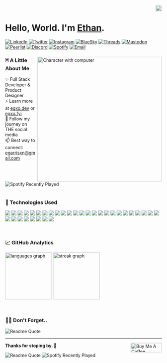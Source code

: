 <div>
 <img src="https://komarev.com/ghpvc/?username=egarrisxn&style=flat&color=blue" align="right" height="20" alt="Visit Counter"/>
</div>

<br/>

<div>
 <h1>
  Hello, World. I'm <a href="https://egxo.dev">Ethan</a>.
 </h1>
</div>
<div>
 <p>
  <a href="https://linkedin.com/in/ethan-gx" target="_blank" rel="noreferrer"><img alt="LinkedIn" src="https://img.shields.io/badge/LinkedIn-3d3d3d?style=plastic&label=in&labelColor=%230072B1"></a>
  <a href="https://x.com/eg__xo"><img alt="Twitter" src="https://img.shields.io/badge/Twitter-3d3d3d?style=plastic&logo=x&logoColor=%23000000"></a>
  <a href="https://instagram.com/eg___xo" target="_blank" rel="noreferrer"><img alt="Instagram" src="https://img.shields.io/badge/Instagram-3d3d3d?style=plastic&logo=instagram&logoColor=%23FF7F7F"></a>
  <a href="https://bsky.app/profile/egxo.bsky.social" target="_blank" rel="noreferrer"><img alt="BlueSky" src="https://img.shields.io/badge/BlueSky-3d3d3d?style=plastic&logo=bluesky&logoColor=%2387CEEB"></a>
  <a href="https:/threads.net/@eg___xo" target="_blank" rel="noreferrer"><img alt="Threads" src="https://img.shields.io/badge/Threads-3d3d3d?style=plastic&logo=threads&logoColor=%23000000"></a>
  <a href='https://mastodon.social/@eg_Xo'><img alt="Mastodon" src="https://img.shields.io/badge/Mastadon-3d3d3d?style=plastic&logo=mastodon&logoColor=%236364FF"></a>
  <a href='https://peerlist.io/eg_xo'><img alt="Peerlist" src="https://img.shields.io/badge/Peerlist-3d3d3d?style=plastic&logo=peerlist&logoColor=%2300AA45"></a>
  <a href="https://discord.com/users/eg___xo" target="_blank" rel="noreferrer"><img alt="Discord" src="https://img.shields.io/badge/Discord-3d3d3d?style=plastic&logo=discord&logoColor=%235865F2"></a>
  <a href="https://open.spotify.com/user/egarrisxn" target="_blank" rel="noreferrer"><img alt="Spotify" src="https://img.shields.io/badge/Spotify-3d3d3d?style=plastic&logo=spotify&logoColor=%231ED760"></a>
  <a href='mailto:egarrisxn@gmail.com'><img alt="Email" src="https://img.shields.io/badge/Email-3d3d3d?style=plastic&logo=gmail&logoColor=%23EA4335"></a>
 </p>
</div>

<div>
 <img align="right" alt="Character with computer" width="400" src="https://github.com/user-attachments/assets/210765c6-c601-413b-9a55-d6d60c11823c" />
 <h3 align="left">
  🃏 A Little About Me
 </h3>
 <p>
  ✨ Full Stack Developer & Product Designer<br/>
  ⚡ Learn more at <a href="https://egxo.dev">egxo.dev</a> or <a href="https://egxo.fyi">egxo.fyi</a><br/>
  👯 Follow my journey on THE social media<br/>
  📫 Best way to connect: <a href="mailto:egarrisxn@gmail.com">egarrisxn@gmail.com</a><br/>
</p>
 <img src="https://spotify-recently-played-readme.vercel.app/api?user=egarrisxn&count=1&width=300" alt="Spotify Recently Played" />
</div>

<div>
 <br/>
 <h3>
  💾 Technologies Used
 </h3>
 <p>
  <img src="https://img.shields.io/badge/HTML5-3d3d3d?style=plastic&logo=html5" />
  <img src="https://img.shields.io/badge/CSS3-3d3d3d?style=plastic&logo=css3" />
  <img src="https://img.shields.io/badge/JavaScript-3d3d3d?style=plastic&logo=javascript" />
  <img src="https://img.shields.io/badge/TypeScript-3d3d3d?style=plastic&logo=typescript" />
  <img src="https://img.shields.io/badge/React-3d3d3d?style=plastic&logo=react" />
  <img src="https://img.shields.io/badge/Next-3d3d3d?style=plastic&logo=nextdotjs" />
  <img src="https://img.shields.io/badge/Node-3d3d3d?style=plastic&logo=nodedotjs" />
  <img src="https://img.shields.io/badge/Sanity-3d3d3d?style=plastic&logo=sanity" />
  <img src="https://img.shields.io/badge/Supabase-3d3d3d?style=plastic&logo=supabase" />
  <img src="https://img.shields.io/badge/PostgreSQL-3d3d3d?style=plastic&logo=postgresql" />
  <img src="https://img.shields.io/badge/MongoDB-3d3d3d?style=plastic&logo=mongodb" />
  <img src="https://img.shields.io/badge/Git-3d3d3d?style=plastic&logo=git" />
  <img src="https://img.shields.io/badge/NPM-3d3d3d?style=plastic&logo=npm" />
  <img src="https://img.shields.io/badge/PNPM-3d3d3d?style=plastic&logo=pnpm" />
  <img src="https://img.shields.io/badge/Astro-3d3d3d?style=plastic&logo=astro" />
  <img src="https://img.shields.io/badge/Zod-3d3d3d?style=plastic&logo=zod" />
  <img src="https://img.shields.io/badge/Tailwind-3d3d3d?style=plastic&logo=tailwindcss" />
  <img src="https://img.shields.io/badge/Radix-3d3d3d?style=plastic&logo=radixui" />
  <img src="https://img.shields.io/badge/ESLint-3d3d3d?style=plastic&logo=eslint" />
  <img src="https://img.shields.io/badge/Prettier-3d3d3d?style=plastic&logo=prettier" />
  <img src="https://img.shields.io/badge/Markdown-3d3d3d?style=plastic&logo=markdown" />
  <img src="https://img.shields.io/badge/MDX-3d3d3d?style=plastic&logo=mdx" />
  <img src="https://img.shields.io/badge/Vite-3d3d3d?style=plastic&logo=vite" />
  <img src="https://img.shields.io/badge/Vercel-3d3d3d?style=plastic&logo=vercel" />
  <img src="https://img.shields.io/badge/Netlify-3d3d3d?style=plastic&logo=netlify" />
  <img src="https://img.shields.io/badge/Express-3d3d3d?style=plastic&logo=express" />
  <img src="https://img.shields.io/badge/Deno-3d3d3d?style=plastic&logo=deno" />
  <img src="https://img.shields.io/badge/MySQL-3d3d3d?style=plastic&logo=mysql" />
  <img src="https://img.shields.io/badge/GraphQL-3d3d3d?style=plastic&logo=graphql" />
  <img src="https://img.shields.io/badge/Heroku-3d3d3d?style=plastic&logo=heroku" />
  <img src="https://img.shields.io/badge/Webpack-3d3d3d?style=plastic&logo=webpack" />
  <img src="https://img.shields.io/badge/jQuery-3d3d3d?style=plastic&logo=jquery" />
  <img src="https://img.shields.io/badge/Bootstrap-3d3d3d?style=plastic&logo=bootstrap" />
 </p>
</div>

<div>
 <br/>
 <h3>
  📈 GitHub Analytics
 </h3>
 <p>
  <img src="https://github-readme-stats.vercel.app/api/top-langs?username=egarrisxn&locale=en&hide_title=false&layout=compact&card_width=320&langs_count=5&theme=dracula&hide_border=false" height="150" alt="languages graph"/>
  <img src="https://streak-stats.demolab.com?user=egarrisxn&locale=en&mode=daily&theme=dracula&hide_border=false&border_radius=5" height="150" alt="streak graph"/>
 </p>
</div>

<div>
 <br/>
 <h3>
  😶‍🌫️ Don't Forget..
 </h3>
 <p>
  <img alt="Readme Quote" src="https://quotes-github-readme.vercel.app/api?type=horizontal&?theme=dark&?border=true&?quote=%E2%80%9CYou%20miss%20100%25%20of%20the%20shots%20you%20don%E2%80%99t%20take.%E2%80%9D%20%E2%80%93%20Wayne%20Gretzky&?author=Michael%20Scott" />
 </p>
</div>

<hr/>

<div>
 <a href="https://www.buymeacoffee.com/egarrisxn"><img src="https://cdn.buymeacoffee.com/buttons/v2/default-yellow.png" align="right" height="30" width="100" alt="Buy Me A Coffee" /></a>
 <p>
  <strong>
   Thanks for stoping by. 💙
  </strong>
 </p>
</div>

<img alt="Readme Quote" src="https://quotes-github-readme.vercel.app/api?type=vertical&?theme=dark&?border=true&?quote=%E2%80%9CYou%20miss%20100%25%20of%20the%20shots%20you%20don%E2%80%99t%20take.%E2%80%9D%20%E2%80%93%20Wayne%20Gretzky&?author=Michael%20Scott" />

<img src="https://spotify-recently-played-readme.vercel.app/api?user=egarrisxn&count=3&width=300" alt="Spotify Recently Played" />
